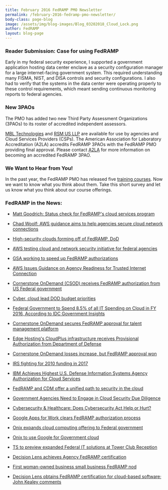 ```yaml
---
title: February 2016 FedRAMP PMO Newsletter
permalink: /february-2016-fedramp-pmo-newsletter/
body-class: page-blog
image: /assets/img/blog-images/Blog_03202018_Cloud_Lock.png
author: FedRAMP
layout: blog-page
---
```

### Reader Submission: Case for using FedRAMP

Early in my federal security experience, I supported a government application hosting data center enclave as a security configuration manager for a large internet-facing government system. This required understanding many FISMA, NIST, and DISA controls and security configurations. I also had to verify that the systems in the data center were operating properly to these control requirements, which meant sending continuous monitoring reports to federal agencies.

### New 3PAOs

The PMO has added two new Third Party Assessment Organizations (3PAOs) to its roster of accredited independent assessors.

[MBL Technologies](http://www.mbltechnologies.com/) and [RSM US LLP](http://rsmus.com/) are available for use by agencies and Cloud Services Providers (CSPs). The American Association for Laboratory Accreditation (A2LA) accredits FedRAMP 3PAOs with the FedRAMP PMO providing final approval. Please contact [A2LA](https://www.a2la.org/) for more information on becoming an accredited FedRAMP 3PAO.

### We Want to Hear from You!

In the past year, the FedRAMP PMO has released five [training courses](https://www.fedramp.gov/training/). Now we want to know what you think about them. Take this short survey and let us know what you think about our course offerings.

### FedRAMP in the News:

* [Matt Goodrich: Status check for FedRAMP's cloud services program](http://federalnewsradio.com/federal-drive/2016/02/matt-goodrich-status-check-for-fedramps-cloud-services-program/)

* [Chad Woolf: AWS guidance aims to help agencies secure cloud network connections](http://blog.executivebiz.com/2016/02/chad-woolf-aws-guidance-aims-to-help-agencies-secure-cloud-network-connections/)

* [High-security clouds forming off of FedRAMP, DoD](http://federalnewsradio.com/cloud-computing/2016/02/high-security-clouds-forming-off-fedramp-dod/)

* [AWS testing cloud and network security initiative for federal agencies](http://www.ciodive.com/news/aws-testing-cloud-and-network-security-initiative-for-federal-agencies/413542/)

* [GSA working to speed up FedRAMP authorizations](http://www.fedweek.com/fedweek-information-technology/gsa-working-speed-fedramp-authorizations/)

* [AWS Issues Guidance on Agency Readiness for Trusted Internet Connection](https://www.govconwire.com/2016/02/aws-issues-guidance-on-agency-readiness-for-trusted-internet-connection/)

* [Cornerstone OnDemand (CSOD) receives FedRAMP authorization from US Federal government](http://www.businesswire.com/news/home/20160209006654/en/Cornerstone-OnDemand-Receives-FedRAMP-Authorization-Federal-Government)

* [Cyber, cloud lead DOD budget priorities](https://washingtontechnology.com/articles/2016/02/10/insights-mccoy-meloni-dod-spending.aspx)

* [Federal Government to Spend 8.5% of all IT Spending on Cloud in FY 2016, According to IDC Government Insights](http://www.businesswire.com/news/home/20160210005265/en/Federal-Government-Spend-8.5-Spending-Cloud-FY)

* [Cornerstone OnDemand secures FedRAMP approval for talent management platform](http://blog.executivebiz.com/2016/02/cornerstone-ondemand-secures-fedramp-approval-for-talent-mgmt-platform/)

* [Edge Hosting's CloudPlus infrastructure receives Provisional Authorization from Department of Defense](http://www.benzinga.com/pressreleases/16/02/p6240524/edge-hostings-cloudplus-infrastructure-receives-provisional-authorizati)

* [Cornerstone OnDemand losses increase, but FedRAMP approval won](http://diginomica.com/2016/02/11/cornerstone-ondemand-losses-increase-but-wins-fedramp-approval/)

* [IRS fighting for 2010 funding in 2017](https://fcw.com/articles/2016/02/11/irs-funding-tech.aspx)

* [IBM Achieves Highest U.S. Defense Information Systems Agency Authorization for Cloud Services](http://www.prnewswire.com/news-releases/ibm-achieves-highest-us-defense-information-systems-agency-authorization-for-cloud-services-300219051.html)

* [FedRAMP and CDM offer a unified path to security in the cloud](https://fcw.com/articles/2016/02/12/cdm-fedramp-oped.aspx)

* [Government Agencies Need to Engage in Cloud Security Due Diligence](http://www.fedtechmagazine.com/article/2016/02/government-agencies-need-engage-cloud-security-due-diligence)

* [Cybersecurity & Healthcare: Does Cybersecurity Act Help or Hurt?](http://www.darkreading.com/endpoint/cybersecurity-and-healthcare-does-cybersecurity-act-help-or-hurt/a/d-id/1324292)

* [Google Apps for Work clears FedRAMP authorization process](http://blog.executivebiz.com/2016/02/google-apps-for-work-clears-fedramp-authorization-process/)

* [Onix expands cloud computing offering to Federal government](http://www.prnewswire.com/news-releases/onix-expands-cloud-computing-offering-to-federal-government-300212044.html)

* [Onix to use Google for Government cloud](http://www.enterprisetimes.co.uk/2016/02/02/onix-to-use-google-for-government-cloud/)

* [TS to preview expanded Federal IT solutions at Tower Club Reception](http://www.prnewswire.com/news-releases/qts-to-preview-expanded-federal-it-solutions-at-tower-club-reception-300215309.html)

* [Decision Lens achieves Agency FedRAMP certification](http://www.broadwayworld.com/bwwgeeks/article/Decision-Lens-Achieves-Agency-FedRAMP-Security-Certification-20160204)

* [First woman-owned business small business FedRAMP nod](https://gcn.com/blogs/pulse/2016/02/netcomm-fedramp.aspx)

* [Decision Lens obtains FedRAMP certification for cloud-based software; John Kealey comments](http://blog.executivebiz.com/2016/02/decision-lens-obtains-fedramp-certification-for-cloud-based-software-john-kealey-comments/)
